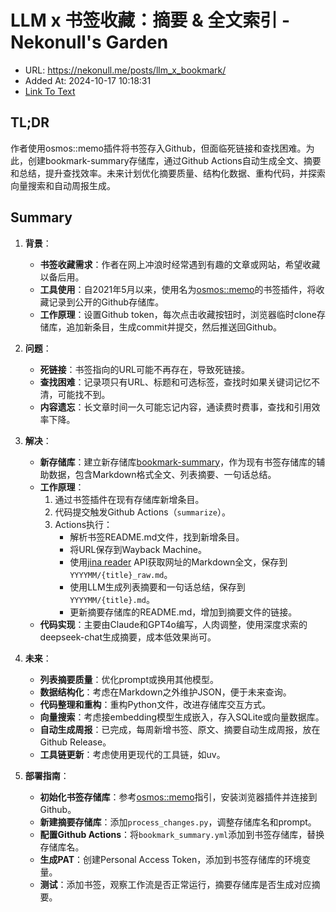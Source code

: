 # LLM x 书签收藏：摘要 & 全文索引 - Nekonull's Garden
- URL: https://nekonull.me/posts/llm_x_bookmark/
- Added At: 2024-10-17 10:18:31
- [Link To Text](2024-10-17-llm-x-书签收藏：摘要-&-全文索引---nekonull's-garden_raw.md)

## TL;DR
作者使用osmos::memo插件将书签存入Github，但面临死链接和查找困难。为此，创建bookmark-summary存储库，通过Github Actions自动生成全文、摘要和总结，提升查找效率。未来计划优化摘要质量、结构化数据、重构代码，并探索向量搜索和自动周报生成。

## Summary
1. **背景**：
   - **书签收藏需求**：作者在网上冲浪时经常遇到有趣的文章或网站，希望收藏以备后用。
   - **工具使用**：自2021年5月以来，使用名为[osmos::memo](https://github.com/osmoscraft/osmosmemo)的书签插件，将收藏记录到公开的Github存储库。
   - **工作原理**：设置Github token，每次点击收藏按钮时，浏览器临时clone存储库，追加新条目，生成commit并提交，然后推送回Github。

2. **问题**：
   - **死链接**：书签指向的URL可能不再存在，导致死链接。
   - **查找困难**：记录项只有URL、标题和可选标签，查找时如果关键词记忆不清，可能找不到。
   - **内容遗忘**：长文章时间一久可能忘记内容，通读费时费事，查找和引用效率下降。

3. **解决**：
   - **新存储库**：建立新存储库[bookmark-summary](https://github.com/jerrylususu/bookmark-summary)，作为现有书签存储库的辅助数据，包含Markdown格式全文、列表摘要、一句话总结。
   - **工作原理**：
     1. 通过书签插件在现有存储库新增条目。
     2. 代码提交触发Github Actions（`summarize`）。
     3. Actions执行：
        - 解析书签README.md文件，找到新增条目。
        - 将URL保存到Wayback Machine。
        - 使用[jina reader](https://jina.ai/reader/) API获取网址的Markdown全文，保存到`YYYYMM/{title}_raw.md`。
        - 使用LLM生成列表摘要和一句话总结，保存到`YYYYMM/{title}.md`。
        - 更新摘要存储库的README.md，增加到摘要文件的链接。
   - **代码实现**：主要由Claude和GPT4o编写，人肉调整，使用深度求索的deepseek-chat生成摘要，成本低效果尚可。

4. **未来**：
   - **列表摘要质量**：优化prompt或换用其他模型。
   - **数据结构化**：考虑在Markdown之外维护JSON，便于未来查询。
   - **代码整理和重构**：重构Python文件，改进存储库交互方式。
   - **向量搜索**：考虑接embedding模型生成嵌入，存入SQLite或向量数据库。
   - **自动生成周报**：已完成，每周新增书签、原文、摘要自动生成周报，放在Github Release。
   - **工具链更新**：考虑使用更现代的工具链，如uv。

5. **部署指南**：
   - **初始化书签存储库**：参考[osmos::memo](https://github.com/osmoscraft/osmosmemo)指引，安装浏览器插件并连接到Github。
   - **新建摘要存储库**：添加`process_changes.py`，调整存储库名和prompt。
   - **配置Github Actions**：将`bookmark_summary.yml`添加到书签存储库，替换存储库名。
   - **生成PAT**：创建Personal Access Token，添加到书签存储库的环境变量。
   - **测试**：添加书签，观察工作流是否正常运行，摘要存储库是否生成对应摘要。
